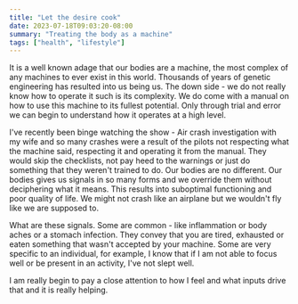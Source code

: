 ```yaml
---
title: "Let the desire cook"
date: 2023-07-18T09:03:20-08:00
summary: "Treating the body as a machine"
tags: ["health", "lifestyle"]
---
```


It is a well known adage that our bodies are a machine, the most complex of any machines to ever exist in this world. Thousands of years of genetic engineering has resulted into us being us. The down side - we do not really know how to operate it such is its complexity. We do come with a manual on how to use this machine to its fullest potential. Only through trial and error we can begin to understand how it operates at a high level. 

I've recently been binge watching the show - Air crash investigation with my wife and so many crashes were a result of the pilots not respecting what the machine said, respecting it and operating it from the manual. They would skip the checklists, not pay heed to the warnings or just do something that they weren't trained to do. Our bodies are no different. Our bodies gives us signals in so many forms and we override them without deciphering what it means. This results into suboptimal functioning and poor quality of life. We might not crash like an airplane but we wouldn't fly like we are supposed to. 

What are these signals. Some are common - like inflammation or body aches or a stomach infection. They convey that you are tired, exhausted or eaten something that wasn't accepted by your machine. Some are very specific to an individual, for example, I know that if I am not able to focus well or be present in an activity, I've not slept well. 

I am really begin to pay a close attention to how I feel and what inputs drive that and it is really helping. 
